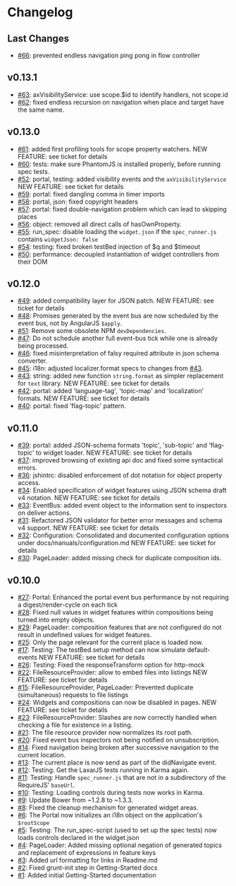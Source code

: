 # Changelog

## Last Changes

- [#66](https://github.com/LaxarJS/laxar/issues/66): prevented endless navigation ping pong in flow controller


## v0.13.1

- [#63](https://github.com/LaxarJS/laxar/issues/63): axVisibilityService: use scope.$id to identify handlers, not scope.id
- [#62](https://github.com/LaxarJS/laxar/issues/62): fixed endless recursion on navigation when place and target have the same name.


## v0.13.0

- [#61](https://github.com/LaxarJS/laxar/issues/61): added first profiling tools for scope property watchers.
  NEW FEATURE: see ticket for details
- [#60](https://github.com/LaxarJS/laxar/issues/60): tests: make sure PhantomJS is installed properly, before running spec tests.
- [#52](https://github.com/LaxarJS/laxar/issues/52): portal, testing: added visibility events and the `axVisibilityService`
  NEW FEATURE: see ticket for details
- [#59](https://github.com/LaxarJS/laxar/issues/59): portal: fixed dangling comma in timer imports
- [#58](https://github.com/LaxarJS/laxar/issues/58): portal, json: fixed copyright headers
- [#57](https://github.com/LaxarJS/laxar/issues/57): portal: fixed double-navigation problem which can lead to skipping places
- [#56](https://github.com/LaxarJS/laxar/issues/56): object: removed all direct calls of hasOwnProperty.
- [#55](https://github.com/LaxarJS/laxar/issues/55): run_spec: disable loading the `widget.json` if the `spec_runner.js` contains `widgetJson: false`
- [#54](https://github.com/LaxarJS/laxar/issues/54): testing: fixed broken testBed injection of $q and $timeout
- [#50](https://github.com/LaxarJS/laxar/issues/50): performance: decoupled instantiation of widget controllers from their DOM


## v0.12.0

- [#49](https://github.com/LaxarJS/laxar/issues/49): added compatibility layer for JSON patch.
  NEW FEATURE: see ticket for details
- [#48](https://github.com/LaxarJS/laxar/issues/48): Promises generated by the event bus are now scheduled by the event bus, not by AngularJS `$apply`.
- [#51](https://github.com/LaxarJS/laxar/issues/51): Remove some obsolete NPM `devDependencies`.
- [#47](https://github.com/LaxarJS/laxar/issues/47): Do not schedule another full event-bus tick while one is already being processed.
- [#46](https://github.com/LaxarJS/laxar/issues/46): fixed misinterpretation of falsy required attribute in json schema converter.
- [#45](https://github.com/LaxarJS/laxar/issues/45): i18n: adjusted localizer.format specs to changes from [#43](https://github.com/LaxarJS/laxar/issues/43).
- [#43](https://github.com/LaxarJS/laxar/issues/43): string: added new function `string.format` as simpler replacement for `text` library.
  NEW FEATURE: see ticket for details
- [#42](https://github.com/LaxarJS/laxar/issues/42): portal: added 'language-tag', 'topic-map' and 'localization' formats.
  NEW FEATURE: see ticket for details
- [#40](https://github.com/LaxarJS/laxar/issues/40): portal: fixed 'flag-topic' pattern.


## v0.11.0

- [#39](https://github.com/LaxarJS/laxar/issues/39): portal: added JSON-schema formats 'topic', 'sub-topic' and 'flag-topic' to widget loader.
  NEW FEATURE: see ticket for details
- [#37](https://github.com/LaxarJS/laxar/issues/37): improved browsing of existing api doc and fixed some syntactical errors.
- [#36](https://github.com/LaxarJS/laxar/issues/36): jshintrc: disabled enforcement of dot notation for object property access.
- [#34](https://github.com/LaxarJS/laxar/issues/34): Enabled specification of widget features using JSON schema draft v4 notation.
  NEW FEATURE: see ticket for details
- [#33](https://github.com/LaxarJS/laxar/issues/33): EventBus: added event object to the information sent to inspectors on deliver actions.
- [#31](https://github.com/LaxarJS/laxar/issues/31): Refactored JSON validator for better error messages and schema v4 support.
  NEW FEATURE: see ticket for details
- [#32](https://github.com/LaxarJS/laxar/issues/32): Configuration: Consolidated and documented configuration options under docs/manuals/configuration.md
  NEW FEATURE: see ticket for details
- [#30](https://github.com/LaxarJS/laxar/issues/30): PageLoader: added missing check for duplicate composition ids.


## v0.10.0

- [#27](https://github.com/LaxarJS/laxar/issues/27): Portal: Enhanced the portal event bus performance by not requiring a digest/render-cycle on each tick
- [#28](https://github.com/LaxarJS/laxar/issues/28): Fixed null values in widget features within compositions being turned into empty objects.
- [#29](https://github.com/LaxarJS/laxar/issues/29): PageLoader: composition features that are not configured do not result in undefined values for widget features.
- [#25](https://github.com/LaxarJS/laxar/issues/25): Only the page relevant for the current place is loaded now.
- [#17](https://github.com/LaxarJS/laxar/issues/17): Testing: The testBed.setup method can now simulate default-events
  NEW FEATURE: see ticket for details
- [#26](https://github.com/LaxarJS/laxar/issues/26): Testing: Fixed the responseTransform option for http-mock
- [#22](https://github.com/LaxarJS/laxar/issues/22): FileResourceProvider: allow to embed files into listings
  NEW FEATURE: see ticket for details
- [#15](https://github.com/LaxarJS/laxar/issues/15): FileResourceProvider, PageLoader: Prevented duplicate (simultaneous) requests to file listings
- [#24](https://github.com/LaxarJS/laxar/issues/24): Widgets and compositions can now be disabled in pages.
  NEW FEATURE: see ticket for details
- [#23](https://github.com/LaxarJS/laxar/issues/23): FileResourceProvider: Slashes are now correctly handled when checking a file for existence in a listing.
- [#21](https://github.com/LaxarJS/laxar/issues/21): The file resource provider now normalizes its root path.
- [#20](https://github.com/LaxarJS/laxar/issues/20): Fixed event bus inspectors not being notified on unsubscription.
- [#14](https://github.com/LaxarJS/laxar/issues/14): Fixed navigation being broken after successive navigation to the current location.
- [#13](https://github.com/LaxarJS/laxar/issues/13): The current place is now send as part of the didNavigate event.
- [#12](https://github.com/LaxarJS/laxar/issues/12): Testing: Get the LaxarJS tests running in Karma again.
- [#11](https://github.com/LaxarJS/laxar/issues/11): Testing: Handle `spec_runner.js` that are not in a subdirectory of the RequireJS' `baseUrl`.
- [#10](https://github.com/LaxarJS/laxar/issues/10): Testing: Loading controls during tests now works in Karma.
- [#9](https://github.com/LaxarJS/laxar/issues/9): Update Bower from ~1.2.8 to ~1.3.3.
- [#8](https://github.com/LaxarJS/laxar/issues/8): Fixed the cleanup mechanism for generated widget areas.
- [#6](https://github.com/LaxarJS/laxar/issues/6): The Portal now initializes an i18n object on the application's `$rootScope`
- [#5](https://github.com/LaxarJS/laxar/issues/5): Testing: The run_spec-script (used to set up the spec tests) now loads controls declared in the widget.json
- [#4](https://github.com/LaxarJS/laxar/issues/4): PageLoader: Added missing optional negation of generated topics and replacement of expressions in feature keys
- [#3](https://github.com/LaxarJS/laxar/issues/3): Added url formatting for links in Readme.md
- [#2](https://github.com/LaxarJS/laxar/issues/2): Fixed grunt-init step in Getting-Started docs
- [#1](https://github.com/LaxarJS/laxar/issues/1): Added initial Getting-Started documentation
